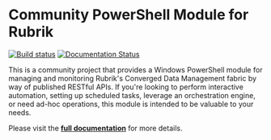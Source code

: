 Community PowerShell Module for Rubrik
============================

[![Build status](https://ci.appveyor.com/api/projects/status/52cv3jshak2w7624?svg=true)](https://ci.appveyor.com/project/chriswahl/powershell-module)   [![Documentation Status](http://readthedocs.org/projects/powershell-module/badge/?version=latest)](http://powershell-module.readthedocs.io/en/latest/?badge=latest)

This is a community project that provides a Windows PowerShell module for managing and monitoring Rubrik's Converged Data Management fabric by way of published RESTful APIs. If you're looking to perform interactive automation, setting up scheduled tasks, leverage an orchestration engine, or need ad-hoc operations, this module is intended to be valuable to your needs.

Please visit the **[full documentation](http://powershell-module.readthedocs.io/en/latest/)** for more details.
